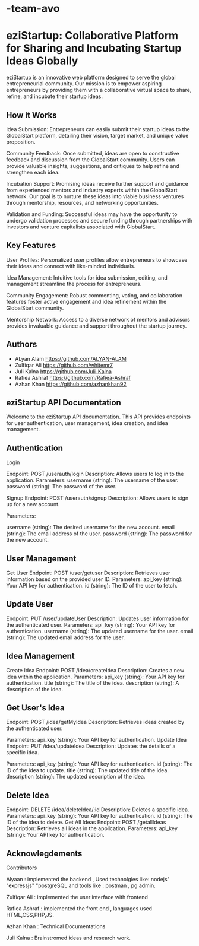 # -team-avo

# eziStartup: Collaborative Platform for Sharing and Incubating Startup Ideas Globally

eziStartup is an innovative web platform designed to serve the global entrepreneurial community. Our mission is to empower aspiring entrepreneurs by providing them with a collaborative virtual space to share, refine, and incubate their startup ideas.

 ## How it Works
Idea Submission: Entrepreneurs can easily submit their startup ideas to the GlobalStart platform, detailing their vision, target market, and unique value proposition.

Community Feedback: Once submitted, ideas are open to constructive feedback and discussion from the GlobalStart community. Users can provide valuable insights, suggestions, and critiques to help refine and strengthen each idea.

Incubation Support: Promising ideas receive further support and guidance from experienced mentors and industry experts within the GlobalStart network. Our goal is to nurture these ideas into viable business ventures through mentorship, resources, and networking opportunities.

Validation and Funding: Successful ideas may have the opportunity to undergo validation processes and secure funding through partnerships with investors and venture capitalists associated with GlobalStart.

## Key Features
User Profiles: Personalized user profiles allow entrepreneurs to showcase their ideas and connect with like-minded individuals.

Idea Management: Intuitive tools for idea submission, editing, and management streamline the process for entrepreneurs.

Community Engagement: Robust commenting, voting, and collaboration features foster active engagement and idea refinement within the GlobalStart community.

Mentorship Network: Access to a diverse network of mentors and advisors provides invaluable guidance and support throughout the startup journey.



## Authors


- ALyan Alam  https://github.com/ALYAN-ALAM
- Zulfiqar Ali  https://github.com/whitemr7
- Juli Kalna  https://github.com/Juli-Kalna
-   Rafiea Ashraf  https://github.com/Rafiea-Ashraf
-  Azhan Khan  https://github.com/azhankhan92


## eziStartup API Documentation
Welcome to the eziStartup API documentation. This API provides endpoints for user authentication, user management, idea creation, and idea management.

## Authentication

Login

Endpoint: POST /userauth/login
Description: Allows users to log in to the application.
Parameters:
username (string): The username of the user.
password (string): The password of the user.

Signup
Endpoint: POST /userauth/signup
Description: Allows users to sign up for a new account.

Parameters:

username (string): The desired username for the new account.
email (string): The email address of the user.
password (string): The password for the new account.

## User Management

Get User
Endpoint: POST /user/getuser
Description: Retrieves user information based on the provided user ID.
Parameters:
api_key (string): Your API key for authentication.
id (string): The ID of the user to fetch.
## Update User
Endpoint: PUT /user/updateUser
Description: Updates user information for the authenticated user.
Parameters:
api_key (string): Your API key for authentication.
username (string): The updated username for the user.
email (string): The updated email address for the user.
 ## Idea Management
 
Create Idea
Endpoint: POST /idea/createIdea
Description: Creates a new idea within the application.
Parameters:
api_key (string): Your API key for authentication.
title (string): The title of the idea.
description (string): A description of the idea.

 ## Get User's Idea
 
Endpoint: POST /idea/getMyIdea
Description: Retrieves ideas created by the authenticated user.

Parameters:
api_key (string): Your API key for authentication.
Update Idea
Endpoint: PUT /idea/updateIdea
Description: Updates the details of a specific idea.

Parameters:
api_key (string): Your API key for authentication.
id (string): The ID of the idea to update.
title (string): The updated title of the idea.
description (string): The updated description of the idea.
## Delete Idea

Endpoint: DELETE /idea/deleteIdea/:id
Description: Deletes a specific idea.
Parameters:
api_key (string): Your API key for authentication.
id (string): The ID of the idea to delete.
Get All Ideas
Endpoint: POST /getallIdeas
Description: Retrieves all ideas in the application.
Parameters:
api_key (string): Your API key for authentication.


## Acknowlegdements

Contributors

Alyaan : implemented the backend , Used technolgies like: nodejs" "expressjs" "postgreSQL and tools like : postman , pg admin.

Zulfiqar Ali : implemented the user interface with frontend

Rafiea Ashraf : implemented the front end , languages used HTML,CSS,PHP,JS.

Azhan Khan : Technical Documentations

Juli Kalna : Brainstromed  ideas and research work.


